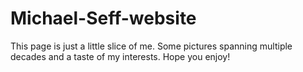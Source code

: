 # Michael-Seff-website
This page is just a little slice of me. Some pictures spanning multiple decades and a taste of my interests. Hope you enjoy!
